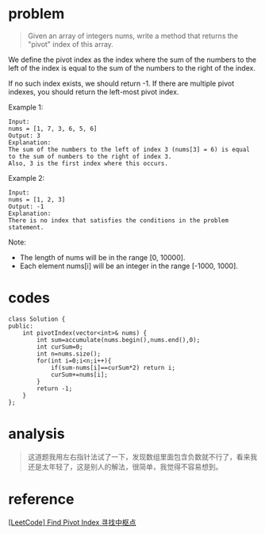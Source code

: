 # problem
>Given an array of integers nums, write a method that returns the "pivot" index of this array.

We define the pivot index as the index where the sum of the numbers to the left of the index is equal to the sum of the numbers to the right of the index.

If no such index exists, we should return -1. If there are multiple pivot indexes, you should return the left-most pivot index.

Example 1:
```
Input: 
nums = [1, 7, 3, 6, 5, 6]
Output: 3
Explanation: 
The sum of the numbers to the left of index 3 (nums[3] = 6) is equal to the sum of numbers to the right of index 3.
Also, 3 is the first index where this occurs.
```
Example 2:
```
Input: 
nums = [1, 2, 3]
Output: -1
Explanation: 
There is no index that satisfies the conditions in the problem statement.
```

Note:

- The length of nums will be in the range [0, 10000].
- Each element nums[i] will be an integer in the range [-1000, 1000].

# codes
```
class Solution {
public:
    int pivotIndex(vector<int>& nums) {
        int sum=accumulate(nums.begin(),nums.end(),0);
        int curSum=0;
        int n=nums.size();
        for(int i=0;i<n;i++){
            if(sum-nums[i]==curSum*2) return i;
            curSum+=nums[i];
        }
        return -1;
    }
};
```

# analysis
>这道题我用左右指针法试了一下，发现数组里面包含负数就不行了，看来我还是太年轻了，这是别人的解法，很简单，我觉得不容易想到。

# reference
[[LeetCode] Find Pivot Index 寻找中枢点][1]

[1]: http://www.cnblogs.com/grandyang/p/7865693.html